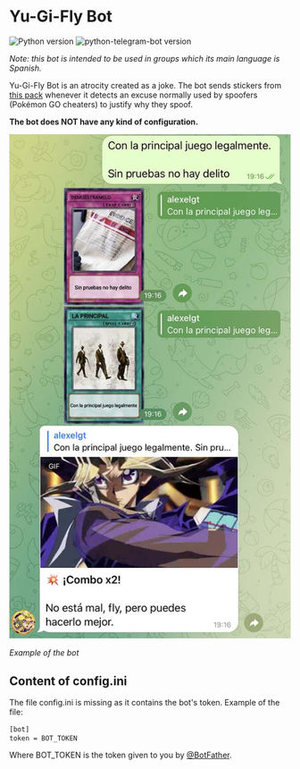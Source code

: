 # **Yu-Gi-Fly Bot**

![Python version](https://img.shields.io/badge/Python-v3.11-blue)
![python-telegram-bot version](https://img.shields.io/badge/python_telegram_bot-v21.10-blue)

_Note: this bot is intended to be used in groups which its main language is Spanish._

Yu-Gi-Fly Bot is an atrocity created as a joke. The bot sends stickers from [this pack](https://t.me/addstickers/istickerb751e86df2854b72b6109e9949fa2af9_by_istickeri19_bot) whenever it detects an excuse normally used by spoofers (Pokémon GO cheaters) to justify why they spoof.

**The bot does NOT have any kind of configuration.**

![example of the bot](images_readme/Yu-Gi-Fly_Bot_example.jpeg)

_Example of the bot_

## **Content of config.ini**

The file config.ini is missing as it contains the bot's token. Example of the file:

```
[bot]
token = BOT_TOKEN
```

Where BOT_TOKEN is the token given to you by [@BotFather](https://t.me/BotFather).
